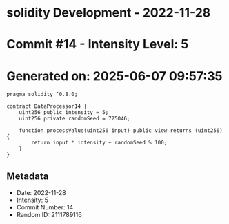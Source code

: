 ﻿# solidity Development - 2022-11-28
# Commit #14 - Intensity Level: 5
# Generated on: 2025-06-07 09:57:35
```solidity
pragma solidity ^0.8.0;

contract DataProcessor14 {
    uint256 public intensity = 5;
    uint256 private randomSeed = 725046;

    function processValue(uint256 input) public view returns (uint256) {
        return input * intensity + randomSeed % 100;
    }
}
```
## Metadata
- Date: 2022-11-28
- Intensity: 5
- Commit Number: 14
- Random ID: 2111789116
